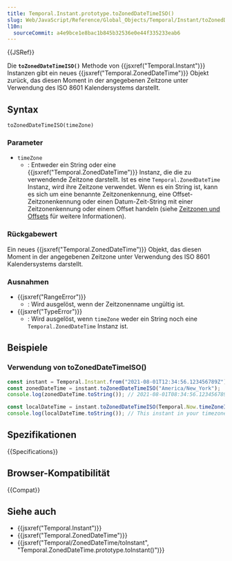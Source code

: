 ```yaml
---
title: Temporal.Instant.prototype.toZonedDateTimeISO()
slug: Web/JavaScript/Reference/Global_Objects/Temporal/Instant/toZonedDateTimeISO
l10n:
  sourceCommit: a4e9bce1e8bac1b845b32536e0e44f335233eab6
---
```


{{JSRef}}

Die **`toZonedDateTimeISO()`** Methode von {{jsxref("Temporal.Instant")}} Instanzen gibt ein neues {{jsxref("Temporal.ZonedDateTime")}} Objekt zurück, das diesen Moment in der angegebenen Zeitzone unter Verwendung des ISO 8601 Kalendersystems darstellt.

## Syntax

```js-nolint
toZonedDateTimeISO(timeZone)
```

### Parameter

- `timeZone`
  - : Entweder ein String oder eine {{jsxref("Temporal.ZonedDateTime")}} Instanz, die die zu verwendende Zeitzone darstellt. Ist es eine `Temporal.ZonedDateTime` Instanz, wird ihre Zeitzone verwendet. Wenn es ein String ist, kann es sich um eine benannte Zeitzonenkennung, eine Offset-Zeitzonenkennung oder einen Datum-Zeit-String mit einer Zeitzonenkennung oder einem Offset handeln (siehe [Zeitzonen und Offsets](/de/docs/Web/JavaScript/Reference/Global_Objects/Temporal/ZonedDateTime#time_zones_and_offsets) für weitere Informationen).

### Rückgabewert

Ein neues {{jsxref("Temporal.ZonedDateTime")}} Objekt, das diesen Moment in der angegebenen Zeitzone unter Verwendung des ISO 8601 Kalendersystems darstellt.

### Ausnahmen

- {{jsxref("RangeError")}}
  - : Wird ausgelöst, wenn der Zeitzonenname ungültig ist.
- {{jsxref("TypeError")}}
  - : Wird ausgelöst, wenn `timeZone` weder ein String noch eine `Temporal.ZonedDateTime` Instanz ist.

## Beispiele

### Verwendung von toZonedDateTimeISO()

```js
const instant = Temporal.Instant.from("2021-08-01T12:34:56.123456789Z");
const zonedDateTime = instant.toZonedDateTimeISO("America/New_York");
console.log(zonedDateTime.toString()); // 2021-08-01T08:34:56.123456789-04:00[America/New_York]

const localDateTime = instant.toZonedDateTimeISO(Temporal.Now.timeZoneId());
console.log(localDateTime.toString()); // This instant in your timezone
```

## Spezifikationen

{{Specifications}}

## Browser-Kompatibilität

{{Compat}}

## Siehe auch

- {{jsxref("Temporal.Instant")}}
- {{jsxref("Temporal.ZonedDateTime")}}
- {{jsxref("Temporal/ZonedDateTime/toInstant", "Temporal.ZonedDateTime.prototype.toInstant()")}}
